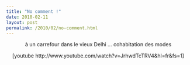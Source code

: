 ```yaml
---
title: "No comment !"
date: 2010-02-11
layout: post
permalink: /2010/02/no-comment.html
---
```


<p style="text-align: center">à un carrefour dans le vieux Delhi ... cohabitation des modes</p> <p style="text-align: center">  [youtube http://www.youtube.com/watch?v=JrhwdTcTRV4&hl=fr&fs=1]</p>